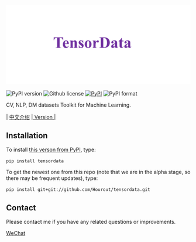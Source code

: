 ![](https://github.com/Hourout/tensordata/blob/master/image/tensordata.png)


![PyPI version](https://img.shields.io/pypi/pyversions/tensordata.svg)
![Github license](https://img.shields.io/github/license/Hourout/tensordata.svg)
[![PyPI](https://img.shields.io/pypi/v/tensordata.svg)](https://pypi.python.org/pypi/tensordata)
![PyPI format](https://img.shields.io/pypi/format/tensordata.svg)

CV, NLP, DM datasets Toolkit for Machine Learning.

| [中文介绍](https://github.com/Hourout/tensordata/blob/master/document/Chinese.md) |[ Version ](https://github.com/Hourout/tensordata/blob/master/document/version.md)|

## Installation
To install [this verson from PyPI](https://pypi.org/project/tensordata/), type:

```
pip install tensordata
```

To get the newest one from this repo (note that we are in the alpha stage, so there may be frequent updates), type:

```
pip install git+git://github.com/Hourout/tensordata.git
```

## Contact
Please contact me if you have any related questions or improvements.

[WeChat](https://github.com/Hourout/tensordata/blob/master/image/hourout_wechat.jpg)
